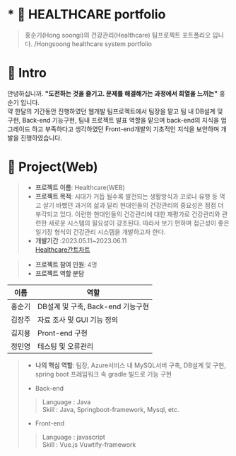 # * 📑 HEALTHCARE portfolio
> 홍순기(Hong soongi)의 건강관리(Healthcare) 팀프로젝트 포트폴리오 입니다. /Hongsoong healthcare system portfolio

# 🤝 Intro
 안녕하십니까. **"도전하는 것을 즐기고. 문제를 해결해가는 과정에서 희열을 느끼는"** 홍순기 입니다. <br>
약 한달의 기간동안 진행하였던 웹개발 팀프로젝트에서 팀장을 맡고 팀 내 DB설계 및 구현, Back-end 기능구현, 팀내 프로젝트 발표 역할을 맡으며 back-end의 지식을 업그레이드 하고 부족하다고 생각하였던 Front-end개발의 기초적인 지식을 보안하며 개발을 진행하였습니다.

# 📖 Project(Web)
> - **프로젝트 이름**: Healthcare(WEB)
> - **프로젝트 목적**: 시대가 거듭 될수록 발전되는 생활방식과 코로나 유행 등 먹고 살기 바빴던 과거의 삶과 달리 현대인들의 건강관리의 중요성은 점점 더 부각되고 있다. 이런한 현대인들의 건강관리에 대한 재평가로 건강관리와 관련한 새로운 시스템의 필요성이 강조된다. 따라서 보기 편하며 접근성이 좋은 일기장 형식의 건강관리 시스템을 개발하고자 한다.
> - **개발기간** :2023.05.11~2023.06.11 <br>
[Healthcare간트차트](https://gi.esmplus.com/sungi211/portfolio/healthcarechart_copy.jpg)

> - **프로젝트 참여 인원**: 4명
> - **프로젝트 역할 분담** <br>
 
| 이름 | 역할 |
|--|--|
홍순기| DB설계 및 구축, Back-end 기능구현
김장주| 자료 조사 및 GUI 기능 정의
김지용| Pront-end 구현
정민영| 테스팅 및 오류관리

> - **나의 핵심 역할**: 팀장, Azure서비스 내 MySQL서버 구축, DB설계 및 구현, spring boot 프레임워크 속 gradle 빌드로 기능 구현
>
> - Back-end
>> Language : Java <br> Skill : Java, Springboot-framework, Mysql, etc. 
> - Front-end
>> Language : javascript <br> Skill : Vue.js Vuwtify-framework
